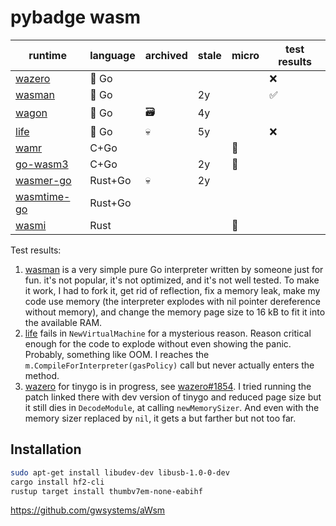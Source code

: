 # pybadge wasm

| runtime       | language  | archived | stale | micro | test results |
| ------------- | --------- | -------- | ----- | ----- | ------------ |
| [wazero]      | 🐹 Go     |    |    |    | ❌ |
| [wasman]      | 🐹 Go     |    | 2y |    | ✅ |
| [wagon]       | 🐹 Go     | 🗃 | 4y |    |    |
| [life]        | 🐹 Go     | 💀 | 5y |    | ❌ |
| [wamr]        | C+Go      |    |    | 🔬 |    |
| [go-wasm3]    | C+Go      |    | 2y | 🔬 |    |
| [wasmer-go]   | Rust+Go   | 💀 | 2y |    |    |
| [wasmtime-go] | Rust+Go   |    |    |    |    |
| [wasmi]       | Rust      |    |    | 🔬 |    |

[wagon]:        https://github.com/go-interpreter/wagon
[wasmer-go]:    https://github.com/wasmerio/wasmer-go
[go-wasm3]:     https://github.com/matiasinsaurralde/go-wasm3
[wamr]:         https://github.com/bytecodealliance/wasm-micro-runtime
[wasmi]:        https://github.com/paritytech/wasmi
[life]:         https://github.com/perlin-network/life
[wazero]:       https://github.com/tetratelabs/wazero
[wasman]:       https://github.com/c0mm4nd/wasman
[wasmtime-go]:  https://github.com/bytecodealliance/wasmtime-go

Test results:

1. [wasman] is a very simple pure Go interpreter written by someone just for fun. it's not popular, it's not optimized, and it's not well tested. To make it work, I had to fork it, get rid of reflection, fix a memory leak, make my code use memory (the interpreter explodes with nil pointer dereference without memory), and change the memory page size to 16 kB to fit it into the available RAM.
1. [life] fails in `NewVirtualMachine` for a mysterious reason. Reason critical enough for the code to explode without even showing the panic. Probably, something like OOM. I reaches the `m.CompileForInterpreter(gasPolicy)` call but never actually enters the method.
1. [wazero] for tinygo is in progress, see [wazero#1854](https://github.com/tetratelabs/wazero/issues/1854). I tried running the patch linked there with dev version of tinygo and reduced page size but it still dies in `DecodeModule`, at calling `newMemorySizer`. And even with the memory sizer replaced by `nil`, it gets a but farther but not too far.

## Installation

```bash
sudo apt-get install libudev-dev libusb-1.0-0-dev
cargo install hf2-cli
rustup target install thumbv7em-none-eabihf
```

<https://github.com/gwsystems/aWsm>
